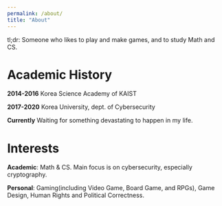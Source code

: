 ```yaml
---
permalink: /about/
title: "About"
---
```


tl;dr: Someone who likes to play and make games, and to study Math and CS.

# Academic History

**2014-2016** Korea Science Academy of KAIST

**2017-2020** Korea University, dept. of Cybersecurity

**Currently** Waiting for something devastating to happen in my life.



# Interests

**Academic**: Math & CS. Main focus is on cybersecurity, especially cryptography.

**Personal**: Gaming(including Video Game, Board Game, and RPGs), Game Design, Human Rights and Political Correctness.